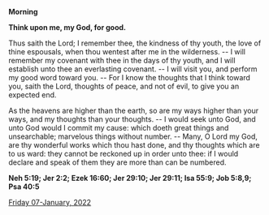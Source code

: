 **Morning**

**Think upon me, my God, for good.**
 
Thus saith the Lord; I remember thee, the kindness of thy youth, the love of thine espousals, when thou wentest after me in the wilderness. -- I will remember my covenant with thee in the days of thy youth, and I will establish unto thee an everlasting covenant. -- I will visit you, and perform my good word toward you. -- For I know the thoughts that I think toward you, saith the Lord, thoughts of peace, and not of evil, to give you an expected end.
 
As the heavens are higher than the earth, so are my ways higher than your ways, and my thoughts than your thoughts. -- I would seek unto God, and unto God would I commit my cause: which doeth great things and unsearchable; marvelous things without number. -- Many, O Lord my God, are thy wonderful works which thou hast done, and thy thoughts which are to us ward: they cannot be reckoned up in order unto thee: if I would declare and speak of them they are more than can be numbered.  

**Neh 5:19; Jer 2:2; Ezek 16:60; Jer 29:10; Jer 29:11; Isa 55:9; Job 5:8,9; Psa 40:5**

[Friday 07-January, 2022](https://t.me/daily_light)

